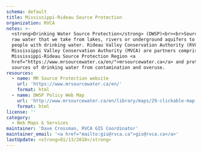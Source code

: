 ```yaml
---
schema: default
title: Mississippi-Rideau Source Protection
organization: RVCA
notes: >-
  <strong>Drinking Water Source Protection</strong> (DWSP)<br><br>Source water is the
  raw water that we take from lakes, rivers or underground aquifers to supply
  people with drinking water. Rideau Valley Conservation Authority (RVCA) and
  Mississippi Valley Conservation Authority (MVCA) are partners comprising the
  Mississippi-Rideau Source Protection Region <a
  href="https://www.mrsourcewater.ca/en/">mrsourcewater.ca</a> and protect these
  sources of drinking water from contamination and overuse.
resources:
  - name: MR Source Protection website
    url: 'https://www.mrsourcewater.ca/en/'
    format: html
  - name: DWSP Policy Web Map
    url: 'http://www.mrsourcewater.ca/en/library/maps/29-clickable-map-tool'
    format: html
license: ''
category:
  - Web Maps & Services
maintainer: 'Dave Crossman, RVCA GIS Coordinator'
maintainer_email: '<a href="mailto:gis@rvca.ca">gis@rvca.ca</a>'
lastUpdate: <strong>01/13/2018</strong>
---
```

